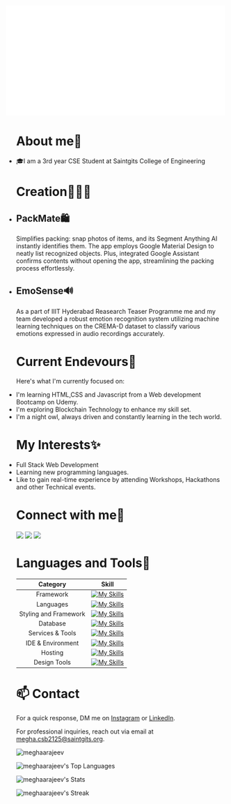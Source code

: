 <p align="center">
 <img src="hi.svg"/>
</p>
<ul>

# About me👋
<li>🎓I am a 3rd year CSE Student at Saintgits College of Engineering</li>

# Creation👩🏿‍💻
<li>
 
 ## **PackMate🛍️** 

 </li>
Simplifies packing: snap photos of items, and its Segment Anything AI instantly identifies them. The app employs Google Material Design to neatly list recognized objects. Plus, integrated Google Assistant confirms contents without opening the app, streamlining the packing process effortlessly.

<li>

## **EmoSense🔊**

</li>
As a part of IIIT Hyderabad Reasearch Teaser Programme me and my team developed a robust emotion recognition system utilizing machine learning techniques on the CREMA-D dataset to classify various emotions expressed in audio recordings accurately.

# Current Endevours🔭
Here's what I'm currently focused on:
<li>I'm learning HTML,CSS and Javascript from a Web development Bootcamp on Udemy.</li>
<li>I'm exploring Blockchain Technology to enhance my skill set.</li>
<li>I'm a night owl, always driven and constantly learning in the tech world.</li>

# My Interests✨
<li>Full Stack Web Development</li>
<li>Learning new programming languages.</li>
<li>Like to gain real-time experience by attending Workshops, Hackathons and other Technical events.</li>

# Connect with me💬
<a href="https://linkedin.com/in/https://www.linkedin.com/in/megha-rajeev-0a2584227/" target="blank"><img align="center" src="https://skillicons.dev/icons?i=linkedin"/></a>
<a href="https://discord.gg/megharajeev" target="blank"><img align="center" src="https://skillicons.dev/icons?i=discord"/></a>
<a href="https://instagram.com/_megharajeev_" target="blank"><img align="center" src="https://skillicons.dev/icons?i=instagram"/></a>


# Languages and Tools📝


| **Category** | **Skill**    |       
| :---:   | :---: |
| Framework | [![My Skills](https://skillicons.dev/icons?i=nodejs)](https://skillicons.dev)     | 
| Languages | [![My Skills](https://skillicons.dev/icons?i=js,html,cpp,c,python,solidity,java)](https://skillicons.dev)     | 
| Styling and Framework | [![My Skills](https://skillicons.dev/icons?i=css,bootstrap)](https://skillicons.dev)     | 
| Database | [![My Skills](https://skillicons.dev/icons?i=mysql)](https://skillicons.dev)     | 
| Services & Tools | [![My Skills](https://skillicons.dev/icons?i=git,github)](https://skillicons.dev)     |
| IDE & Environment | [![My Skills](https://skillicons.dev/icons?i=vscode,replit)](https://skillicons.dev)     |
| Hosting | [![My Skills](https://skillicons.dev/icons?i=vercel,heroku)](https://skillicons.dev)     |
| Design Tools | [![My Skills](https://skillicons.dev/icons?i=photoshop,illustrator,figma)](https://skillicons.dev)     |

 # 📫 Contact

 For a quick response, DM me on [Instagram](https://www.instagram.com/_megharajeev_/) or [LinkedIn](https://www.linkedin.com/in/megha-rajeev-0a2584227/). 
 
 For professional inquiries, reach out via email at [megha.csb2125@saintgits.org](mailto:megha.csb2125@saintgits.org). 

 <p align="left"> <img src="https://komarev.com/ghpvc/?username=meghaarajeev&label=Profile%20views&color=282929&style=plastic" alt="meghaarajeev" /> </p>


![meghaarajeev's Top Languages](https://github-readme-stats.vercel.app/api/top-langs/?username=meghaarajeev&theme=dracula&show_icons=true&hide_border=true&layout=compact)

![meghaarajeev's Stats](https://github-readme-stats.vercel.app/api?username=meghaarajeev&theme=dracula&show_icons=true&hide_border=true&count_private=true)

![meghaarajeev's Streak](https://github-readme-streak-stats.herokuapp.com/?user=meghaarajeev&theme=dracula&hide_border=true)


</ul>
